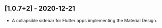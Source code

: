 ## [1.0.7+2] - 2020-12-21

* A collapsible sidebar for Flutter apps implementing the Material Design.
